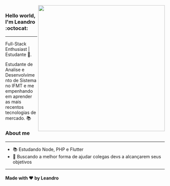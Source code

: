 <img align="right" width="400" height="400" src="https://hum-systems.com/site/templates/images/jobs/business_m.png">

### Hello world, I'm Leandro :octocat:
---
Full-Stack Enthusiast | Estudante :robot:.

Estudante de Analise e Desenvolvimento de Sistema no IFMT e me empenhando em aprender as mais recentos tecnologias de mercado. :books:

### About me
---
- 📚 Estudando Node, PHP e Flutter
- 💚 Buscando a melhor forma de ajudar colegas devs a alcançarem seus objetivos
---
#### Made with ❤️ by Leandro
